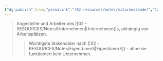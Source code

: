 ```yaml
---
{"dg-publish":true,"permalink":"/02-resources/notes/mitarbeitende/","tags":["stakeholder/beschäftigte"],"noteIcon":"","updated":"2025-08-26T16:35:24.444+02:00"}
---
```


>Angestellte und Arbeiter des [[02 - RESOURCES/Notes/Unternehmen\|Unternehmen]]s, abhängig von Arbeitsplätzen.
>>Wichtigste Stakeholder nach [[02 - RESOURCES/Notes/EigentümerS\|EigentümerS]] - ohne sie funktioniert kein Unternehmen.
